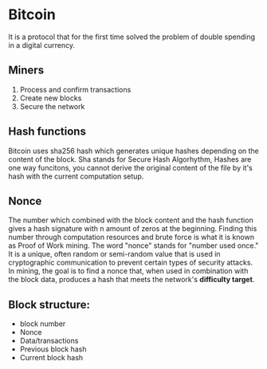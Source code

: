 # Bitcoin

It is a protocol that for the first time solved the problem of double spending in a digital currency.

## Miners
1. Process and confirm transactions
1. Create new blocks
1. Secure the network

## Hash functions
Bitcoin uses sha256 hash which generates unique hashes depending on the content of the block. Sha stands for Secure Hash Algorhythm, Hashes are one way funcitons, you cannot derive the original content of the file by it's hash with the current computation setup.

## Nonce
The number which combined with the block content and the hash function gives a hash signature with n amount of zeros at the beginning. Finding this number through computation resources and brute force is what it is known as Proof of Work mining. The word "nonce" stands for "number used once." It is a unique, often random or semi-random value that is used in cryptographic communication to prevent certain types of security attacks.
In mining, the goal is to find a nonce that, when used in combination with the block data, produces a hash that meets the network's **difficulty target**.

## Block structure:
* block number
* Nonce
* Data/transactions
* Previous block hash
* Current block hash